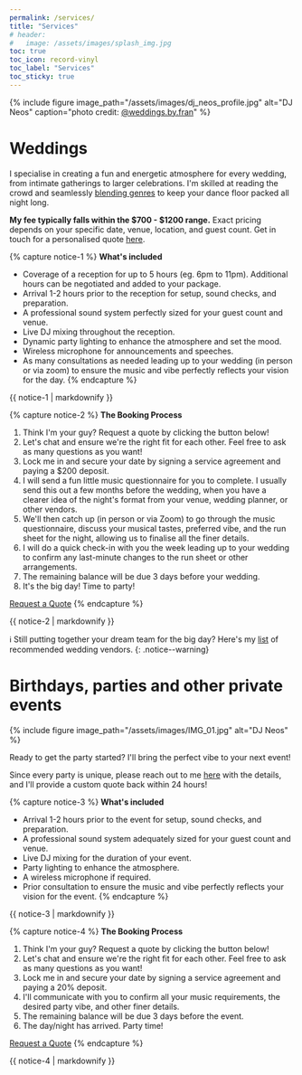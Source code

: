 ```yaml
---
permalink: /services/
title: "Services"
# header:
#   image: /assets/images/splash_img.jpg
toc: true
toc_icon: record-vinyl
toc_label: "Services"
toc_sticky: true
---
```


{% include figure image_path="/assets/images/dj_neos_profile.jpg" alt="DJ Neos" caption="photo credit: [@weddings.by.fran](https://www.instagram.com/weddings.by.fran/)" %}

# Weddings

I specialise in creating a fun and energetic atmosphere for every wedding, from intimate gatherings to larger celebrations. I'm skilled at reading the crowd and seamlessly [blending genres](/mixes/) to keep your dance floor packed all night long.

**My fee typically falls within the $700 - $1200 range.** Exact pricing depends on your specific date, venue, location, and guest count. Get in touch for a personalised quote [here](/contact/).


{% capture notice-1 %}
**What's included**

- Coverage of a reception for up to 5 hours (eg. 6pm to 11pm). Additional hours can be negotiated and added to your package.
- Arrival 1-2 hours prior to the reception for setup, sound checks, and preparation.
- A professional sound system perfectly sized for your guest count and venue.
- Live DJ mixing throughout the reception.
- Dynamic party lighting to enhance the atmosphere and set the mood.
- Wireless microphone for announcements and speeches.
- As many consultations as needed leading up to your wedding (in person or via zoom) to ensure the music and vibe perfectly reflects your vision for the day.
{% endcapture %}

<div class="notice--success">{{ notice-1 | markdownify }}</div>

{% capture notice-2 %}
**The Booking Process**

1. Think I'm your guy? Request a quote by clicking the button below!
2. Let's chat and ensure we're the right fit for each other. Feel free to ask as many questions as you want!
3. Lock me in and secure your date by signing a service agreement and paying a $200 deposit.
4. I will send a fun little music questionnaire for you to complete. I usually send this out a few months before the wedding, when you have a clearer idea of the night's format from your venue, wedding planner, or other vendors.
5. We'll then catch up (in person or via Zoom) to go through the music questionnaire, discuss your musical tastes, preferred vibe, and the run sheet for the night, allowing us to finalise all the finer details.
6. I will do a quick check-in with you the week leading up to your wedding to confirm any last-minute changes to the run sheet or other arrangements.
7. The remaining balance will be due 3 days before your wedding.
8. It's the big day! Time to party!

<a href="/contact/" class="btn btn--primary btn--large">Request a Quote</a>
{% endcapture %}

<div class="notice--info">{{ notice-2 | markdownify }}</div>

ℹ️ Still putting together your dream team for the big day? Here's my [list](/recommended_vendors/) of recommended wedding vendors.
{: .notice--warning}


# Birthdays, parties and other private events

{% include figure image_path="/assets/images/IMG_01.jpg" alt="DJ Neos" %}

Ready to get the party started? I'll bring the perfect vibe to your next event!

Since every party is unique, please reach out to me [here](/contact/) with the details, and I'll provide a custom quote back within 24 hours!


{% capture notice-3 %}
**What's included**

- Arrival 1-2 hours prior to the event for setup, sound checks, and preparation.
- A professional sound system adequately sized for your guest count and venue.
- Live DJ mixing for the duration of your event.
- Party lighting to enhance the atmosphere.
- A wireless microphone if required.
- Prior consultation to ensure the music and vibe perfectly reflects your vision for the event.
{% endcapture %}

<div class="notice--success">{{ notice-3 | markdownify }}</div>


{% capture notice-4 %}
**The Booking Process**

1. Think I'm your guy? Request a quote by clicking the button below!
2. Let's chat and ensure we're the right fit for each other. Feel free to ask as many questions as you want!
3. Lock me in and secure your date by signing a service agreement and paying a 20% deposit.
4. I'll communicate with you to confirm all your music requirements, the desired party vibe, and other finer details.
5. The remaining balance will be due 3 days before the event.
6. The day/night has arrived. Party time!

<a href="/contact/" class="btn btn--primary btn--large">Request a Quote</a>
{% endcapture %}

<div class="notice--info">{{ notice-4 | markdownify }}</div>
